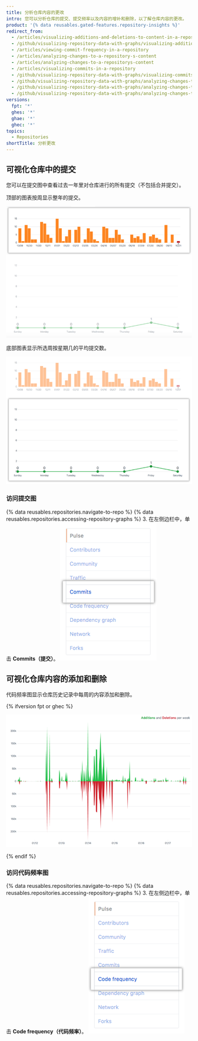 ```yaml
---
title: 分析仓库内容的更改
intro: 您可以分析仓库的提交、提交频率以及内容的增补和删除，以了解仓库内容的更改。
product: '{% data reusables.gated-features.repository-insights %}'
redirect_from:
  - /articles/visualizing-additions-and-deletions-to-content-in-a-repository
  - /github/visualizing-repository-data-with-graphs/visualizing-additions-and-deletions-to-content-in-a-repository
  - /articles/viewing-commit-frequency-in-a-repository
  - /articles/analyzing-changes-to-a-repository-s-content
  - /articles/analyzing-changes-to-a-repositorys-content
  - /articles/visualizing-commits-in-a-repository
  - /github/visualizing-repository-data-with-graphs/visualizing-commits-in-a-repository
  - /github/visualizing-repository-data-with-graphs/analyzing-changes-to-a-repositorys-content
  - /github/visualizing-repository-data-with-graphs/analyzing-changes-to-a-repositorys-content/visualizing-commits-in-a-repository
  - /github/visualizing-repository-data-with-graphs/analyzing-changes-to-a-repositorys-content/visualizing-additions-and-deletions-to-content-in-a-repository
versions:
  fpt: '*'
  ghes: '*'
  ghae: '*'
  ghec: '*'
topics:
  - Repositories
shortTitle: 分析更改
---
```


## 可视化仓库中的提交

您可以在提交图中查看过去一年里对仓库进行的所有提交（不包括合并提交）。

顶部的图表按周显示整年的提交。

![仓库提交年图](/assets/images/help/graphs/repo_commit_activity_year_graph.png)

底部图表显示所选周按星期几的平均提交数。

![仓库提交周图](/assets/images/help/graphs/repo_commit_activity_week_graph.png)

### 访问提交图

{% data reusables.repositories.navigate-to-repo %}
{% data reusables.repositories.accessing-repository-graphs %}
3. 在左侧边栏中，单击 **Commits（提交）**。 ![提交选项卡](/assets/images/help/graphs/commits_tab.png)

## 可视化仓库内容的添加和删除

代码频率图显示仓库历史记录中每周的内容添加和删除。

{% ifversion fpt or ghec %}

![代码频率图](/assets/images/help/graphs/repo_code_frequency_graph_dotcom.png)

{% endif %}

### 访问代码频率图

{% data reusables.repositories.navigate-to-repo %}
{% data reusables.repositories.accessing-repository-graphs %}
3. 在左侧边栏中，单击 **Code frequency（代码频率）**。 ![代码频率选项卡](/assets/images/help/graphs/code_frequency_tab.png)
